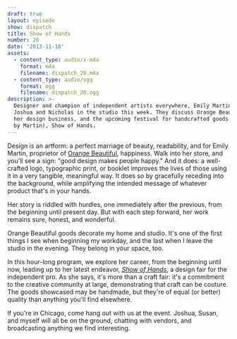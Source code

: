 ```yaml
---
draft: true
layout: episode
show: dispatch
title: Show of Hands
number: 20
date: '2013-11-18'
assets:
  - content_type: audio/x-m4a
    format: m4a
    filename: dispatch_20.m4a
  - content_type: audio/ogg
    format: ogg
    filename: dispatch_20.ogg
description: >-
  Designer and champion of independent artists everywhere, Emily Martin, joins
  Joshua and Nicholas in the studio this week. They discuss Orange Beautiful,
  her design business, and the upcoming festival for handcrafted goods (curated
  by Martin), Show of Hands.
---
```

Design is an artform: a perfect marriage of beauty, readability, and for Emily Martin, proprietor of [Orange Beautiful](http://orangebeautiful.com), happiness. Walk into her store, and you'll see a sign: "good design makes people happy." And it does: a well-crafted logo, typographic print, or booklet improves the lives of those using it in a very tangible, meaningful way. It does so by gracefully receding into the background, while amplifying the intended message of whatever product that's in your hands.

Her story is riddled with hurdles, one immediately after the previous, from the beginning until present day. But with each step forward, her work remains sure, honest, and wonderful.

Orange Beautiful goods decorate my home and studio. It's one of the first things I see when beginning my workday, and the last when I leave the studio in the evening. They belong in your space, too.

In this hour-long program, we explore her career, from the beginning until now, leading up to her latest endeavor, *[Show of Hands](http://showofhandschicago.com)*, a design fair for the independent pro. As she says, it's more than a craft fair: it's a commitment to the creative community at large, demonstrating that craft can be couture. The goods showcased may be handmade, but they're of equal (or better) quality than anything you'll find elsewhere.

If you're in Chicago, come hang out with us at the event. Joshua, Susan, and myself will all be on the ground, chatting with vendors, and broadcasting anything we find interesting.
